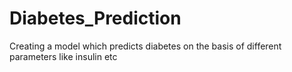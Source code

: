 # Diabetes_Prediction
Creating a model which predicts diabetes on the basis of different parameters like insulin etc
